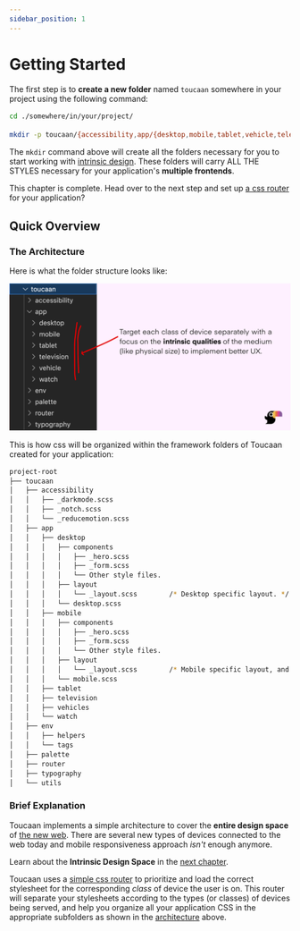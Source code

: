 ```yaml
---
sidebar_position: 1
---
```


# Getting Started

The first step is to **create a new folder** named `toucaan` somewhere in your project using the following command: 

```bash title="Setup:"
cd ./somewhere/in/your/project/

mkdir -p toucaan/{accessibility,app/{desktop,mobile,tablet,vehicle,television,watch},env/{helpers,tags},palette,router,typography,utils}

```

The `mkdir` command above will create all the folders necessary for you to start working with [intrinsic design](https://toucaan.com). These folders will carry ALL THE STYLES necessary for your application's **multiple frontends**. 


This chapter is complete. Head over to the next step and set up [a css router](router.md) for your application?


## Quick Overview

### The Architecture

Here is what the folder structure looks like: 

![Toucaan architecture](./img/toucaan-folders.jpg)

This is how css will be organized within the framework folders of Toucaan created for your application:

```bash
project-root
├── toucaan
│   ├── accessibility
│   │   ├── _darkmode.scss
│   │   ├── _notch.scss
│   │   └── _reducemotion.scss
│   ├── app
│   │   ├── desktop
│   │   │   ├── components
│   │   │   │   ├── _hero.scss
│   │   │   │   ├── _form.scss
│   │   │   │   └── Other style files.
│   │   │   ├── layout
│   │   │   │   └── _layout.scss        /* Desktop specific layout. */
│   │   │   └── desktop.scss
│   │   ├── mobile
│   │   │   ├── components
│   │   │   │   ├── _hero.scss
│   │   │   │   ├── _form.scss
│   │   │   │   └── Other style files. 
│   │   │   ├── layout
│   │   │   │   └── _layout.scss        /* Mobile specific layout, and so on…*/
│   │   │   └── mobile.scss
│   │   ├── tablet
│   │   ├── television
│   │   ├── vehicles
│   │   └── watch
│   ├── env
│   │   ├── helpers
│   │   └── tags
│   ├── palette
│   ├── router
│   ├── typography
│   └── utils
```

### Brief Explanation

Toucaan implements a simple architecture to cover the **entire design space** of [the new web](https://bubblin.io/blog/the-new-landscape-of-the-web). There are several new types of devices connected to the web today and mobile responsiveness approach _isn't_ enough anymore.  

Learn about the **Intrinsic Design Space** in the [next chapter](space.md).

Toucaan uses a [simple css router](router.md) to prioritize and load the correct stylesheet for the corresponding _class_ of device the user is on. This router will separate your stylesheets according to the types (or classes) of devices being served, and help you organize all your application CSS in the appropriate subfolders as shown in the [architecture](#the-architecture) above.

